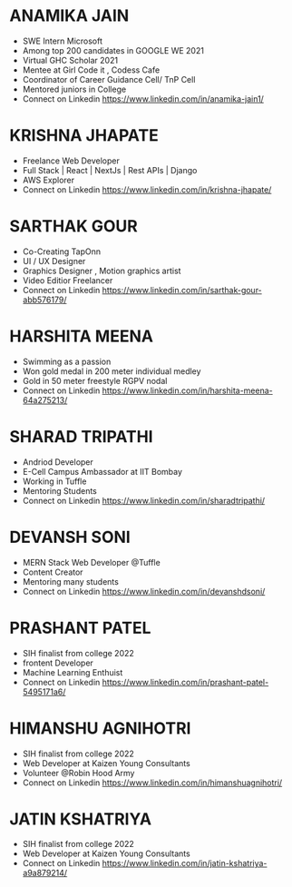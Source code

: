 



# ANAMIKA JAIN

* SWE Intern Microsoft
* Among top 200 candidates in GOOGLE WE 2021
* Virtual GHC Scholar 2021
* Mentee at Girl Code it , Codess Cafe
* Coordinator of Career Guidance Cell/ TnP Cell
* Mentored juniors in College
* Connect on Linkedin https://www.linkedin.com/in/anamika-jain1/

# KRISHNA JHAPATE

* Freelance Web Developer
* Full Stack | React | NextJs | Rest APIs | Django
* AWS Explorer
* Connect on Linkedin https://www.linkedin.com/in/krishna-jhapate/

# SARTHAK GOUR

* Co-Creating TapOnn
* UI / UX Designer
* Graphics Designer , Motion graphics artist
* Video Editior Freelancer
* Connect on Linkedin https://www.linkedin.com/in/sarthak-gour-abb576179/

# HARSHITA MEENA

* Swimming as a passion
* Won gold medal in 200 meter individual medley
* Gold in 50 meter freestyle RGPV nodal 
* Connect on Linkedin https://www.linkedin.com/in/harshita-meena-64a275213/

# SHARAD TRIPATHI

* Andriod Developer
* E-Cell Campus Ambassador at IIT Bombay
* Working in Tuffle
* Mentoring Students
* Connect on Linkedin https://www.linkedin.com/in/sharadtripathi/


# DEVANSH SONI

* MERN Stack Web Developer @Tuffle
* Content Creator
* Mentoring many students
* Connect on Linkedin https://www.linkedin.com/in/devanshdsoni/

# PRASHANT PATEL

* SIH finalist from college 2022
* frontent Developer
* Machine Learning Enthuist
* Connect on Linkedin https://www.linkedin.com/in/prashant-patel-5495171a6/

# HIMANSHU AGNIHOTRI
* SIH finalist from college 2022
* Web Developer at Kaizen Young Consultants
* Volunteer @Robin Hood Army
* Connect on Linkedin https://www.linkedin.com/in/himanshuagnihotri/

# JATIN KSHATRIYA 
* SIH finalist from college 2022
* Web Developer at Kaizen Young Consultants
* Connect on Linkedin https://www.linkedin.com/in/jatin-kshatriya-a9a879214/
